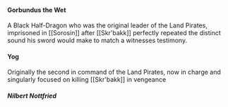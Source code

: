 #### Gorbundus the Wet
A Black Half-Dragon who was the original leader of the Land Pirates, imprisoned in [[Sorosin]] after [[Skr'bakk]] perfectly repeated the distinct sound his sword would make to match a witnesses testimony.

#### Yog
Originally the second in command of the Land Pirates, now in charge and singularly focused on killing [[Skr'bakk]] in vengeance

##### Nilbert Nottfried
